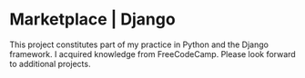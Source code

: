 # Marketplace | Django

This project constitutes part of my practice in Python and the Django framework. I acquired knowledge from FreeCodeCamp.
Please look forward to additional projects.

